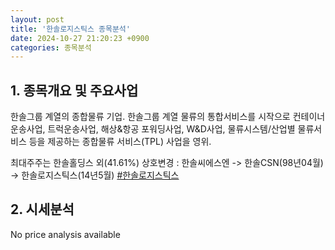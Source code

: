```yaml
---
layout: post
title: '한솔로지스틱스 종목분석'
date: 2024-10-27 21:20:23 +0900
categories: 종목분석
---
```


## 1. 종목개요 및 주요사업

한솔그룹 계열의 종합물류 기업. 한솔그룹 계열 물류의 통합서비스를 시작으로 컨테이너운송사업, 트럭운송사업, 해상&항공 포워딩사업, W&D사업, 물류시스템/산업별 물류서비스 등을 제공하는 종합물류 서비스(TPL) 사업을 영위. 

최대주주는 한솔홀딩스 외(41.61%) 상호변경 : 한솔씨에스엔 -> 한솔CSN(98년04월) -> 한솔로지스틱스(14년5월)
[#한솔로지스틱스](#)

## 2. 시세분석

No price analysis available
